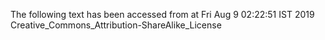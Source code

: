 The following text has been accessed from at Fri Aug 9 02:22:51 IST 2019
Creative_Commons_Attribution-ShareAlike_License
